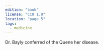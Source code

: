 ```yaml
---
edition: "book"
license: "CC0 1.0"
location: "page 5"
tags:
  - medicine
---
```

Dr. Bayly conferred of
the Quene her disease.
